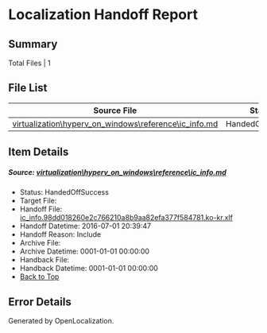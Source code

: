 # <a name='report-top'></a> Localization Handoff Report

## Summary
 Total Files | 1

## File List
 Source File | Status | Details 
 ----------- | ------ | ------- 
 [virtualization\hyperv_on_windows\reference\ic_info.md](https://github.com/Microsoft/Virtualization-Documentation-Private/blob/8543953c8970be4b400f2102af23bac1a1f43bf5/virtualization/hyperv_on_windows/reference/ic_info.md) | HandedOffSuccess | [Details](#3be0ee6599c4af18da68ac39f4c0050988075f65179)

## Item Details
##### <a name='3be0ee6599c4af18da68ac39f4c0050988075f65179'></a> Source: [virtualization\hyperv_on_windows\reference\ic_info.md](https://github.com/Microsoft/Virtualization-Documentation-Private/blob/8543953c8970be4b400f2102af23bac1a1f43bf5/virtualization/hyperv_on_windows/reference/ic_info.md)
* Status: HandedOffSuccess
* Target File: 
* Handoff File: [ic_info.98dd018260e2c766210a8b9aa82efa377f584781.ko-kr.xlf](https://github.com/Microsoft/Virtualization-Documentation-Private.handoff/blob/a63bfe1545b8dcb53a7ee9f61a10f51c2f7a0a31/ol-handoff/Microsoft/Virtualization-Documentation-Private.ko-kr/live/ic_info.98dd018260e2c766210a8b9aa82efa377f584781.ko-kr.xlf)
* Handoff Datetime: 2016-07-01 20:39:47
* Handoff Reason: Include
* Archive File: 
* Archive Datetime: 0001-01-01 00:00:00
* Handback File: 
* Handback Datetime: 0001-01-01 00:00:00
* [Back to Top](#report-top)


## Error Details

Generated by OpenLocalization.
